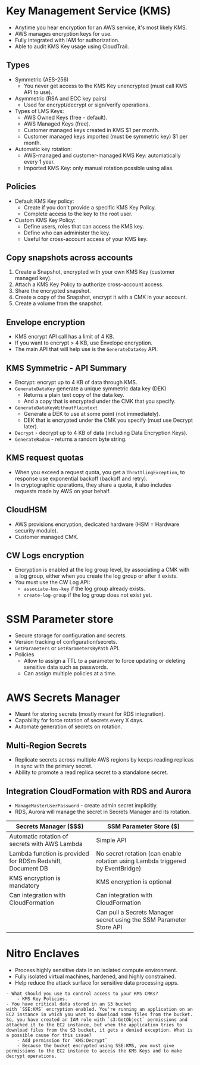 # Key Management Service (KMS)
- Anytime you hear encryption for an AWS service, it's most likely KMS.
- AWS manages encryption keys for use.
- Fully integrated with IAM for authorization.
- Able to audit KMS Key usage using CloudTrail.
## Types
- Symmetric (AES-256)
	- You never get access to the KMS Key unencrypted (must call KMS API to use).
- Asymmetric (RSA and ECC key pairs)
	- Used for encrypt/decrypt or sign/verify operations.
- Types of LMS Keys:
	- AWS Owned Keys (free - default).
	- AWS Managed Keys (free).
	- Customer managed keys created in KMS $1 per month.
	- Customer managed keys imported (must be symmetric key) $1 per month.
- Automatic key rotation:
	- AWS-managed and customer-managed KMS Key: automatically every 1 year.
	- Imported KMS Key: only manual rotation possible using alias.
## Policies 
- Default KMS Key policy:
	- Create if you don't provide a specific KMS Key Policy.
	- Complete access to the key to the root user.
- Custom KMS Key Policy:
	- Define users, roles that can access the KMS key.
	- Define who can administer the key.
	- Useful for cross-account access of your KMS key.
## Copy snapshots across accounts
1. Create a Snapshot, encrypted with your own KMS Key (customer managed key).
2. Attach a KMS Key Policy to authorize cross-account access.
3. Share the encrypted snapshot.
4. Create a copy of the Snapshot, encrypt it with a CMK in your account.
5. Create a volume from the snapshot.
## Envelope encryption
- KMS encrypt API call has a limit of 4 KB.
- If you want to encrypt > 4 KB, use Envelope encryption.
- The main API that will help use is the `GenerateDataKey` API.
## KMS Symmetric - API Summary
- Encrypt: encrypt up to 4 KB of data through KMS.
- `GenerateDataKey` generate a unique symmetric data key (DEK)
	- Returns a plain text copy of the data key.
	- And a copy that is encrypted under the CMK that you specify.
- `GenerateDataKeyWithoutPlaintext`
	- Generate a DEK to use at some point (not immediately).
	- DEK that is encrypted under the CMK you specify (must use Decrypt later).
- `Decrypt` - decrypt up to 4 KB of data (including Data Encryption Keys).
- `GenerateRadom` - returns a random byte string.
## KMS request quotas
- When you exceed a request quota, you get a `ThrottlingException`, to response use exponential backoff (backoff and retry).
- In cryptographic operations, they share a quota, it also includes requests made by AWS on your behalf.
## CloudHSM
- AWS provisions encryption, dedicated hardware (HSM = Hardware security module).
- Customer managed CMK.
## CW Logs encryption
- Encryption is enabled at the log group level, by associating a CMK with a log group, either when you create the log group or after it exists.
- You must use the CW Log API:
	- `associate-kms-key` if the log group already exists.
	- `create-log-group` if the log group does not exist yet.
# SSM Parameter store
- Secure storage for configuration and secrets.
- Version tracking of configuration/secrets.
- `GetParameters` or `GetParametersByPath` API.
- Policies
	- Allow to assign a TTL to a parameter to force updating or deleting sensitive data such as passwords.
	- Can assign multiple policies at a time.
# AWS Secrets Manager
- Meant for storing secrets (mostly meant for RDS integration).
- Capability for force rotation of secrets every X days.
- Automate generation of secrets on rotation.
## Multi-Region Secrets
- Replicate secrets across multiple AWS regions by keeps reading replicas in sync with the primary secret.
- Ability to promote a read replica secret to a standalone secret.
## Integration CloudFormation with RDS and Aurora
- `ManageMasterUserPassword` - create admin secret implicitly.
- RDS, Aurora will manage the secret in Secrets Manager and its rotation.

| Secrets Manager ($$$) | SSM Parameter Store ($) |
| ---- | ---- |
| Automatic rotation of secrets with AWS Lambda | Simple API |
| Lambda function is provided for RDSm Redshift, Document DB | No secret rotation (can enable rotation using Lambda triggered by EventBridge) |
| KMS encryption is mandatory | KMS encryption is optional |
| Can integration with CloudFormation | Can integration with CloudFormation |
|  | Can pull a Secrets Manager secret using the SSM Parameter Store API |
# Nitro Enclaves
- Process highly sensitive data in an isolated compute environment.
- Fully isolated virtual machines, hardened, and highly constrained.
- Help reduce the attack surface for sensitive data processing apps.
```ad-note
- What should you use to control access to your KMS CMKs?
	- KMS Key Policies.
- You have critical data stored in an S3 bucket with `SSE:KMS` encryption enabled. You're running an application on an EC2 instance in which you want to download some files from the bucket. So, you have created an IAM role with `s3:GetObject` permissions and attached it to the EC2 instance, but when the application tries to download files from the S3 bucket, it gets a denied exception. What is a possible cause for this issue?
	- Add permission for `KMS:Decrypt`
	- Because the bucket encrypted using SSE:KMS, you must give permissions to the EC2 instance to access the KMS Keys and to make decrypt operations.
```